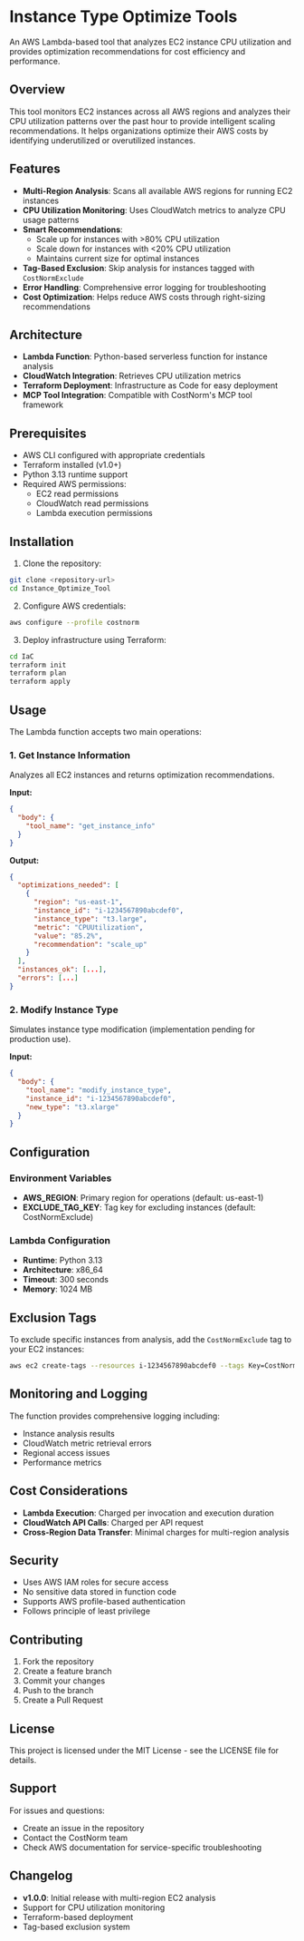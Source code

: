# Instance Type Optimize Tools

An AWS Lambda-based tool that analyzes EC2 instance CPU utilization and provides optimization recommendations for cost efficiency and performance.

## Overview

This tool monitors EC2 instances across all AWS regions and analyzes their CPU utilization patterns over the past hour to provide intelligent scaling recommendations. It helps organizations optimize their AWS costs by identifying underutilized or overutilized instances.

## Features

- **Multi-Region Analysis**: Scans all available AWS regions for running EC2 instances
- **CPU Utilization Monitoring**: Uses CloudWatch metrics to analyze CPU usage patterns
- **Smart Recommendations**: 
  - Scale up for instances with >80% CPU utilization
  - Scale down for instances with <20% CPU utilization
  - Maintains current size for optimal instances
- **Tag-Based Exclusion**: Skip analysis for instances tagged with `CostNormExclude`
- **Error Handling**: Comprehensive error logging for troubleshooting
- **Cost Optimization**: Helps reduce AWS costs through right-sizing recommendations

## Architecture

- **Lambda Function**: Python-based serverless function for instance analysis
- **CloudWatch Integration**: Retrieves CPU utilization metrics
- **Terraform Deployment**: Infrastructure as Code for easy deployment
- **MCP Tool Integration**: Compatible with CostNorm's MCP tool framework

## Prerequisites

- AWS CLI configured with appropriate credentials
- Terraform installed (v1.0+)
- Python 3.13 runtime support
- Required AWS permissions:
  - EC2 read permissions
  - CloudWatch read permissions
  - Lambda execution permissions

## Installation

1. Clone the repository:
```bash
git clone <repository-url>
cd Instance_Optimize_Tool
```

2. Configure AWS credentials:
```bash
aws configure --profile costnorm
```

3. Deploy infrastructure using Terraform:
```bash
cd IaC
terraform init
terraform plan
terraform apply
```

## Usage

The Lambda function accepts two main operations:

### 1. Get Instance Information
Analyzes all EC2 instances and returns optimization recommendations.

**Input:**
```json
{
  "body": {
    "tool_name": "get_instance_info"
  }
}
```

**Output:**
```json
{
  "optimizations_needed": [
    {
      "region": "us-east-1",
      "instance_id": "i-1234567890abcdef0",
      "instance_type": "t3.large",
      "metric": "CPUUtilization",
      "value": "85.2%",
      "recommendation": "scale_up"
    }
  ],
  "instances_ok": [...],
  "errors": [...]
}
```

### 2. Modify Instance Type
Simulates instance type modification (implementation pending for production use).

**Input:**
```json
{
  "body": {
    "tool_name": "modify_instance_type",
    "instance_id": "i-1234567890abcdef0",
    "new_type": "t3.xlarge"
  }
}
```

## Configuration

### Environment Variables
- **AWS_REGION**: Primary region for operations (default: us-east-1)
- **EXCLUDE_TAG_KEY**: Tag key for excluding instances (default: CostNormExclude)

### Lambda Configuration
- **Runtime**: Python 3.13
- **Architecture**: x86_64
- **Timeout**: 300 seconds
- **Memory**: 1024 MB

## Exclusion Tags

To exclude specific instances from analysis, add the `CostNormExclude` tag to your EC2 instances:

```bash
aws ec2 create-tags --resources i-1234567890abcdef0 --tags Key=CostNormExclude,Value=true
```

## Monitoring and Logging

The function provides comprehensive logging including:
- Instance analysis results
- CloudWatch metric retrieval errors
- Regional access issues
- Performance metrics

## Cost Considerations

- **Lambda Execution**: Charged per invocation and execution duration
- **CloudWatch API Calls**: Charged per API request
- **Cross-Region Data Transfer**: Minimal charges for multi-region analysis

## Security

- Uses AWS IAM roles for secure access
- No sensitive data stored in function code
- Supports AWS profile-based authentication
- Follows principle of least privilege

## Contributing

1. Fork the repository
2. Create a feature branch
3. Commit your changes
4. Push to the branch
5. Create a Pull Request

## License

This project is licensed under the MIT License - see the LICENSE file for details.

## Support

For issues and questions:
- Create an issue in the repository
- Contact the CostNorm team
- Check AWS documentation for service-specific troubleshooting

## Changelog

- **v1.0.0**: Initial release with multi-region EC2 analysis
- Support for CPU utilization monitoring
- Terraform-based deployment
- Tag-based exclusion system